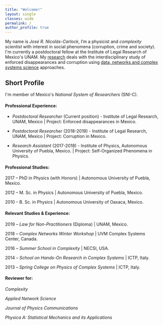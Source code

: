 ```yaml
---
title: "Welcome!"
layout: single
classes: wide
permalink: /
author_profile: true
---
```


My name is _José R. Nicolás-Carlock_, I’m a physicist and _complexity scientist_ with interest in social phenomena (corruption, crime and society). I'm currently a postdoctoral fellow at the Institute of Legal Research of Mexico's UNAM. My [research](https://jrncarlock.github.io/research/) deals with the interdisciplinary study of enforced disappearances and corruption using [data, networks and complex systems science](https://jrncarlock.github.io/outreach/) approaches.

<!--
## Contact information
José R. Nicolás-Carlock
Postdoctoral Researcher
Institute of Legal Research
National Autonomous University of Mexico (UNAM)
National System of Researchers (SNI-C)
E-mail: `jnicolas(at)unam.mx`
-->

## Short Profile

I'm member of Mexico's _National System of Researchers_ (SNI-C).

#### Professional Experience: 

* _Postdoctoral Researcher_ (Current position) - Institute of Legal Research, UNAM, Mexico \| Project: Enforced disappearances in Mexico.

* _Postdoctoral Researcher_ (2018-2019) - Institute of Legal Research, UNAM, Mexico \| Project: Corruption in Mexico.

* _Research Assistant_ (2017-2018) - Institute of Physics, Autonomous University of Puebla, Mexico. \| Project: Self-Organized Phenomena in Physics.

#### Professional Studies:

2017 – PhD in Physics (with Honors) \| Autonomous University of Puebla, Mexico.

2012 – M. Sc. in Physics \| Autonomous University of Puebla, Mexico.

2010 – B. Sc. in Physics \| Autonomous University of Oaxaca, Mexico.

#### Relevant Studies & Experience:

2019 – *Law for Non-Practitioners* (Diploma) \| UNAM, Mexico.

2018 – *Complex Networks Winter Workshop* \| UVM Complex Systems Center, Canada.

2016 – *Summer School in Complexity* \| NECSI, USA.

2014 – *School on Hands-On Research in Complex Systems* \| ICTP, Italy.

2013 – *Spring College on Physics of Complex Systems* \| ICTP, Italy.

#### Reviewer for:

_Complexity_

_Applied Network Science_

_Journal of Physics Communications_

_Physica A: Statistical Mechanics and its Applications_
